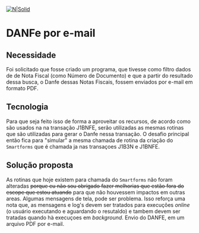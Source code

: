 [![N|Solid](https://wiki.scn.sap.com/wiki/download/attachments/1710/ABAP%20Development.png?version=1&modificationDate=1446673897000&api=v2)](https://www.sap.com/brazil/developer.html)

# DANFe por e-mail #

## Necessidade ##
Foi solicitado que fosse criado um programa, que tivesse como filtro dados de de Nota Fiscal (como Número de Documento) e que a partir do resultado dessa busca, o Danfe dessas Notas Fiscais, fossem enviados por e-mail em formato PDF.

## Tecnologia ##
Para que seja feito isso de forma a aproveitar os recursos, de acordo como são usados na na transação J1BNFE, serão utilizadas as mesmas rotinas que são utilizadas para gerar o Danfe nessa transação. O desafio principal então fica para "simular" a mesma chamada de rotina da criação do `Smartforms` que é chamada ja nas transaçoes J1B3N e J1BNFE.

## Solução proposta ##
As rotinas que hoje existem para chamada do `Smartforms` não foram alteradas ~~porque eu não sou obrigado fazer melhorias que estão fora do escope que estou atuando~~ para que não houvessem impactos em outras areas. Algumas mensagens de tela, pode ser problema. Isso reforça uma nota que, as mensagens e log's devem ser tratados para execuções _online_ (o usuário executando e aguardando o resutaldo) e tambem devem ser tratadas quando hà execuçoes em _background_.
Envio do DANFE, em um arquivo PDF por e-mail.

